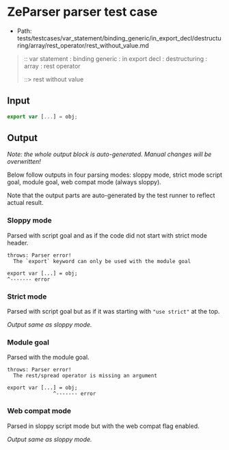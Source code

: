 # ZeParser parser test case

- Path: tests/testcases/var_statement/binding_generic/in_export_decl/destructuring/array/rest_operator/rest_without_value.md

> :: var statement : binding generic : in export decl : destructuring : array : rest operator
>
> ::> rest without value

## Input


`````js
export var [...] = obj;
`````

## Output

_Note: the whole output block is auto-generated. Manual changes will be overwritten!_

Below follow outputs in four parsing modes: sloppy mode, strict mode script goal, module goal, web compat mode (always sloppy).

Note that the output parts are auto-generated by the test runner to reflect actual result.

### Sloppy mode

Parsed with script goal and as if the code did not start with strict mode header.

`````
throws: Parser error!
  The `export` keyword can only be used with the module goal

export var [...] = obj;
^------- error
`````

### Strict mode

Parsed with script goal but as if it was starting with `"use strict"` at the top.

_Output same as sloppy mode._

### Module goal

Parsed with the module goal.

`````
throws: Parser error!
  The rest/spread operator is missing an argument

export var [...] = obj;
               ^------- error
`````


### Web compat mode

Parsed in sloppy script mode but with the web compat flag enabled.

_Output same as sloppy mode._
